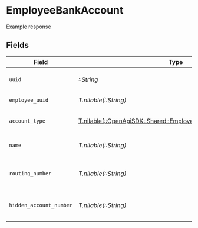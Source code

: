 # EmployeeBankAccount

Example response


## Fields

| Field                                                                                                                    | Type                                                                                                                     | Required                                                                                                                 | Description                                                                                                              |
| ------------------------------------------------------------------------------------------------------------------------ | ------------------------------------------------------------------------------------------------------------------------ | ------------------------------------------------------------------------------------------------------------------------ | ------------------------------------------------------------------------------------------------------------------------ |
| `uuid`                                                                                                                   | *::String*                                                                                                               | :heavy_check_mark:                                                                                                       | UUID of the bank account                                                                                                 |
| `employee_uuid`                                                                                                          | *T.nilable(::String)*                                                                                                    | :heavy_minus_sign:                                                                                                       | UUID of the employee                                                                                                     |
| `account_type`                                                                                                           | [T.nilable(::OpenApiSDK::Shared::EmployeeBankAccountAccountType)](../../models/shared/employeebankaccountaccounttype.md) | :heavy_minus_sign:                                                                                                       | Bank account type                                                                                                        |
| `name`                                                                                                                   | *T.nilable(::String)*                                                                                                    | :heavy_minus_sign:                                                                                                       | Name for the bank account                                                                                                |
| `routing_number`                                                                                                         | *T.nilable(::String)*                                                                                                    | :heavy_minus_sign:                                                                                                       | The bank account's routing number                                                                                        |
| `hidden_account_number`                                                                                                  | *T.nilable(::String)*                                                                                                    | :heavy_minus_sign:                                                                                                       | Masked bank account number                                                                                               |